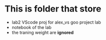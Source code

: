 # This is folder that store
- lab2 VScode proj for alex_vs goo project lab
- notebook of the lab
- the traning weight are **ignored**